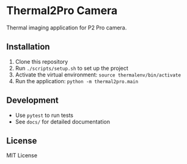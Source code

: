 # Thermal2Pro Camera

Thermal imaging application for P2 Pro camera.

## Installation

1. Clone this repository
2. Run `./scripts/setup.sh` to set up the project
3. Activate the virtual environment: `source thermalenv/bin/activate`
4. Run the application: `python -m thermal2pro.main`

## Development

- Use `pytest` to run tests
- See `docs/` for detailed documentation

## License

MIT License
